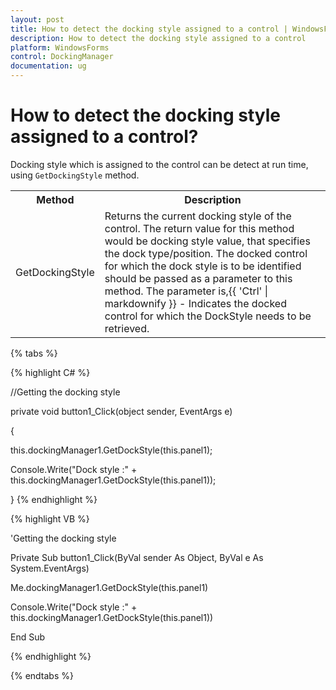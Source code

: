 ```yaml
---
layout: post
title: How to detect the docking style assigned to a control | WindowsForms | Syncfusion
description: How to detect the docking style assigned to a control
platform: WindowsForms
control: DockingManager
documentation: ug
---
```



# How to detect the docking style assigned to a control?

Docking style which is assigned to the control can be detect at run time, using `GetDockingStyle` method.


<table>
<tr>
<th>
Method</th><th>
Description</th></tr>
<tr>
<td>
GetDockingStyle</td><td>
Returns the current docking style of the control. The return value for this method would be docking style value, that specifies the dock type/position. The docked control for which the dock style is to be identified should be passed as a parameter to this method. The parameter is,{{ 'Ctrl' | markdownify }} - Indicates the docked control for which the DockStyle needs to be retrieved.</td></tr>
</table>

{% tabs %}

{% highlight C# %}


//Getting the docking style

private void button1_Click(object sender, EventArgs e)

{

this.dockingManager1.GetDockStyle(this.panel1);

Console.Write("Dock style :" + this.dockingManager1.GetDockStyle(this.panel1));

}
{% endhighlight %}


{% highlight VB %}


'Getting the docking style

Private Sub button1_Click(ByVal sender As Object, ByVal e As System.EventArgs)

Me.dockingManager1.GetDockStyle(this.panel1)

Console.Write("Dock style :" + this.dockingManager1.GetDockStyle(this.panel1))

End Sub

{% endhighlight %}

{% endtabs %}

